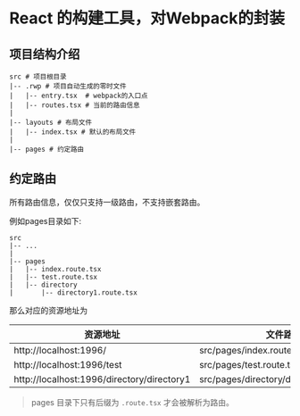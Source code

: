 # React 的构建工具，对Webpack的封装

## 项目结构介绍

```
src # 项目根目录
|-- .rwp # 项目自动生成的零时文件
|   |-- entry.tsx  # webpack的入口点
|   |-- routes.tsx # 当前的路由信息
|
|-- layouts # 布局文件
|   |-- index.tsx # 默认的布局文件
|
|-- pages # 约定路由
```

## 约定路由

所有路由信息，仅仅只支持一级路由，不支持嵌套路由。

例如pages目录如下: 

```
src
|-- ...
|
|-- pages
|   |-- index.route.tsx
|   |-- test.route.tsx
|   |-- directory
|       |-- directory1.route.tsx
```

那么对应的资源地址为

|资源地址 | 文件路径
|---     |---
|http://localhost:1996/ | src/pages/index.route.tsx
|http://localhost:1996/test |src/pages/test.route.tsx
|http://localhost:1996/directory/directory1 |src/pages/directory/directory1.route.tsx

> pages 目录下只有后缀为 `.route.tsx` 才会被解析为路由。